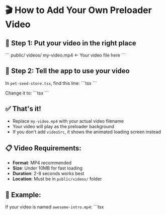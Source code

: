 # 🎬 How to Add Your Own Preloader Video

## 📁 Step 1: Put your video in the right place
\`\`\`
public/
  videos/
    my-video.mp4  ← Your video file here
\`\`\`

## 🔧 Step 2: Tell the app to use your video
In `pet-seed-store.tsx`, find this line:
\`\`\`tsx
<Preloader
  onComplete={handlePreloaderComplete}
  duration={4000}
/>
\`\`\`

Change it to:
\`\`\`tsx
<Preloader
  onComplete={handlePreloaderComplete}
  videoSrc="/videos/my-video.mp4"
  duration={4000}
/>
\`\`\`

## ✅ That's it!
- Replace `my-video.mp4` with your actual video filename
- Your video will play as the preloader background
- If you don't add `videoSrc`, it shows the animated loading screen instead

## 📋 Video Requirements:
- **Format**: MP4 recommended
- **Size**: Under 10MB for fast loading
- **Duration**: 2-8 seconds works best
- **Location**: Must be in `public/videos/` folder

## 🎯 Example:
If your video is named `awesome-intro.mp4`:
\`\`\`tsx
<Preloader
  onComplete={handlePreloaderComplete}
  videoSrc="/videos/awesome-intro.mp4"
  duration={5000}
/>
